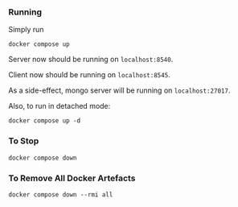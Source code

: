 
### Running

Simply run

```
docker compose up
```

Server now should be running on `localhost:8540`.

Client now should be running on `localhost:8545`.

As a side-effect, mongo server will be running on `localhost:27017`.

Also, to run in detached mode:

```
docker compose up -d
```

### To Stop

```
docker compose down
```

### To Remove All Docker Artefacts

```
docker compose down --rmi all
```




